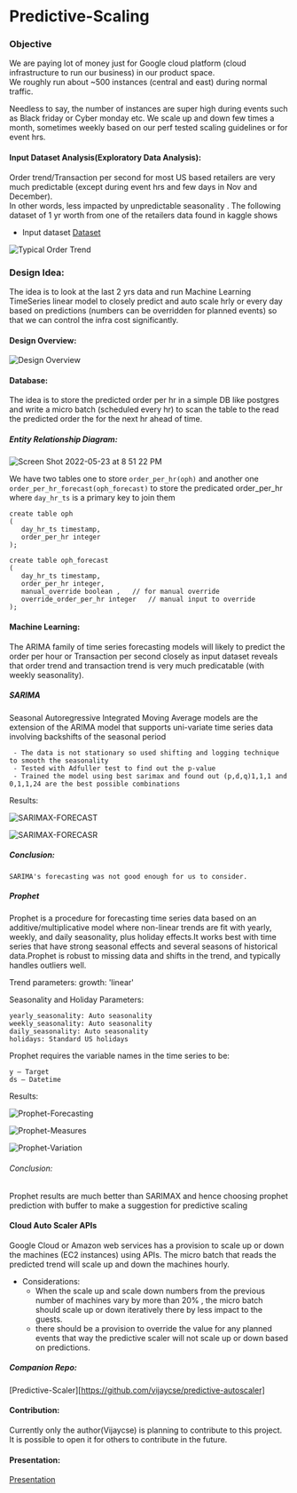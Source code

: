 # Predictive-Scaling

### Objective

We are paying lot of money just for Google cloud platform (cloud infrastructure to run our business) in our product space.  
We roughly run about ~500 instances (central and east) during normal traffic. 

Needless to say, the number of instances are super high during events such as Black friday or Cyber monday etc. 
We scale up and down few times a month, sometimes weekly based on our perf tested scaling guidelines or for event hrs.


#### Input Dataset Analysis(Exploratory Data Analysis):

Order trend/Transaction per second for most US based retailers are very much predictable (except during event hrs and few days in Nov and December).  
In other words, less impacted by unpredictable seasonality . The following dataset of 1 yr worth from one of the retailers data found in kaggle shows

  -  Input dataset [Dataset](https://www.kaggle.com/datasets/mkechinov/ecommerce-purchase-history-from-electronics-store)

![Typical Order Trend](https://github.com/vijaycse/predictive-scaling/blob/Dev/Order_Trend.png)


### Design Idea:

The idea is to look at the last 2 yrs data and run Machine Learning TimeSeries linear model to closely predict and auto scale hrly or every day 
based on predictions (numbers can be overridden for planned events) so that we can control the infra cost significantly. 


#### Design Overview:
  
![Design Overview](https://github.com/vijaycse/predictive-scaling/blob/main/Design_overview_3.png)



#### Database:

The idea is to store the predicted order per hr in a simple DB like postgres and write a micro batch (scheduled every hr) to scan the 
table to the read the predicted order the for the next hr ahead of time.

##### Entity Relationship Diagram:
 
![Screen Shot 2022-05-23 at 8 51 22 PM](https://user-images.githubusercontent.com/4589748/169932548-42a037bc-80d4-48b6-b207-bc2bb46acc1a.png)

We have two tables one to store `order_per_hr(oph)` and another one `order_per_hr_forecast(oph_forecast)` to store the predicated order_per_hr where `day_hr_ts` is a primary key to join them

```
create table oph
(
   day_hr_ts timestamp,
   order_per_hr integer
);

```

```
create table oph_forecast
(
   day_hr_ts timestamp,
   order_per_hr integer, 
   manual_override boolean ,   // for manual override
   override_order_per_hr integer   // manual input to override
);

```


#### Machine Learning:

 The ARIMA family of time series forecasting models will likely to predict the order per hour or Transaction per second closely as input dataset
 reveals that order trend and transaction trend is very much predicatable (with weekly seasonality).
 
 ##### SARIMA
   Seasonal Autoregressive Integrated Moving Average models are the extension of the ARIMA model 
   that supports uni-variate time series data involving backshifts of the seasonal period

     - The data is not stationary so used shifting and logging technique to smooth the seasonality
     - Tested with Adfuller test to find out the p-value
     - Trained the model using best sarimax and found out (p,d,q)1,1,1 and 0,1,1,24 are the best possible combinations
  
    
   
   Results:
     
    
   ![SARIMAX-FORECAST](https://github.com/vijaycse/predictive-scaling/blob/main/images/SARIMAX_FORECAST_RESULTS.png)
    
   ![SARIMAX-FORECASR](https://github.com/vijaycse/predictive-scaling/blob/main/images/SARIMAX_RESULTS.png)
   
    
 ##### Conclusion:
 
    SARIMA's forecasting was not good enough for us to consider.


##### Prophet
  Prophet is a procedure for forecasting time series data based on an additive/multiplicative model where non-linear trends are fit with yearly, weekly, and daily seasonality, plus holiday effects.It works best with time series that have strong seasonal effects and several seasons of historical data.Prophet is robust to missing data and shifts in the trend, and typically handles outliers well.

  Trend parameters:
    growth: 'linear' 
  
  Seasonality and Holiday Parameters:

    yearly_seasonality: Auto seasonality
    weekly_seasonality: Auto seasonality
    daily_seasonality: Auto seasonality
    holidays: Standard US holidays

  Prophet requires the variable names in the time series to be:
  
    y – Target
    ds – Datetime
    

  Results:



   ![Prophet-Forecasting](https://github.com/vijaycse/predictive-scaling/blob/main/images/Prophet_results.png)
   
   
   
   ![Prophet-Measures](https://github.com/vijaycse/predictive-scaling/blob/main/images/Prophet_measures.png)
   
   
   
   ![Prophet-Variation](https://github.com/vijaycse/predictive-scaling/blob/main/images/Prophet_variation_results.png)
   
   
  
  ###### Conclusion:
  
   Prophet results are much better than SARIMAX and hence choosing prophet prediction with buffer to make a suggestion for predictive scaling



#### Cloud Auto Scaler APIs

 Google Cloud  or Amazon web services has a provision to scale up or down the machines (EC2 instances) using APIs. The micro batch that reads the 
 predicted trend will scale up and down the machines hourly.
 
   - Considerations:
        - When the scale up and scale down numbers from the previous number of machines vary by more than 20% , the micro batch should scale up or down iteratively there by less impact to the guests.
        - there should be a provision to override the value for any planned events that way the predictive scaler will not scale up or down based on predictions.

##### Companion Repo:

   [Predictive-Scaler][https://github.com/vijaycse/predictive-autoscaler]


#### Contribution:
 Currently only the author(Vijaycse) is planning to contribute to this project. It is possible to open it for others to contribute in the future.
 
#### Presentation:
 [Presentation](https://docs.google.com/presentation/d/1NQZ56vdSED6xQISN1o39OoY3Ud5eo83k3olHIZJETts/edit#slide=id.p1)
